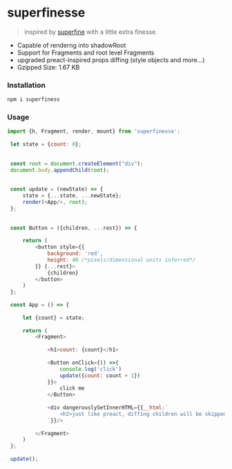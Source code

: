 # superfinesse

> inspired by [superfine](https://github.com/jorgebucaran/superfine) with a little extra finesse.

- Capable of renderng into shadowRoot
- Support for Fragments and root level Fragments
- upgraded preact-inspired props diffing (style objects and more...)
- Gzipped Size: 1.67 KB

### Installation

```sh
npm i superfiness
```

### Usage

```js
import {h, Fragment, render, mount} from 'superfinesse';
 
 let state = {count: 0};
 
 
 const root = document.createElement("div");
 document.body.appendChild(root);
 
 
 const update = (newState) => {
     state = {...state, ...newState};
     render(<App/>, root);
 };
 
 
 const Button = ({children, ...rest}) => {
 
     return (
         <button style={{
             background: 'red',
             height: 40 /*pixels/dimensional units inferred*/
         }} {...rest}>
             {children}
         </button>
     )
 };
 
 const App = () => {
 
     let {count} = state;
 
     return (
         <Fragment>
 
             <h1>count: {count}</h1>
 
             <Button onClick={() =>{
                 console.log('click')
                 update({count: count + 1})
             }}>
                 click me
             </Button>
 
             <div dangerouslySetInnerHTML={{__html:`
                 <h2>just like preact, diffing children will be skipped here</h2>
             `}}/>
 
         </Fragment>
     )
 };
 
 update();

```
